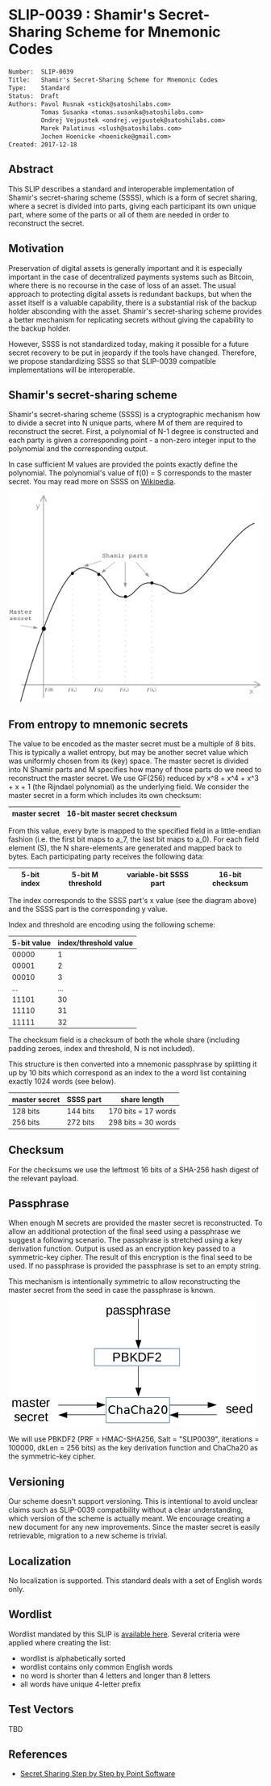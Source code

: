 # SLIP-0039 : Shamir's Secret-Sharing Scheme for Mnemonic Codes

```
Number:  SLIP-0039
Title:   Shamir's Secret-Sharing Scheme for Mnemonic Codes
Type:    Standard
Status:  Draft
Authors: Pavol Rusnak <stick@satoshilabs.com>
         Tomas Susanka <tomas.susanka@satoshilabs.com>
         Ondrej Vejpustek <ondrej.vejpustek@satoshilabs.com>
         Marek Palatinus <slush@satoshilabs.com>
         Jochen Hoenicke <hoenicke@gmail.com>
Created: 2017-12-18
```

## Abstract

This SLIP describes a standard and interoperable implementation of Shamir's secret-sharing scheme (SSSS), which is a form of secret sharing, where a secret is divided into parts, giving each participant its own unique part, where some of the parts or all of them are needed in order to reconstruct the secret.

## Motivation

Preservation of digital assets is generally important and it is especially important in the case of decentralized payments systems such as Bitcoin, where there is no recourse in the case of loss of an asset. The usual approach to protecting digital assets is redundant backups, but when the asset itself is a valuable capability, there is a substantial risk of the backup holder absconding with the asset. Shamir's secret-sharing scheme provides a better mechanism for replicating secrets without  giving the capability to the backup holder.

However, SSSS is not standardized today, making it possible for a future secret recovery to be put in jeopardy if the tools have changed. Therefore, we propose standardizing SSSS so that SLIP-0039 compatible implementations will be interoperable.

## Shamir's secret-sharing scheme

Shamir's secret-sharing scheme (SSSS) is a cryptographic mechanism how to divide a secret into N unique parts, where M of them are required to reconstruct the secret. First, a polynomial of N-1 degree is constructed and each party is given a corresponding point - a non-zero integer input to the polynomial and the corresponding output.

In case sufficient M values are provided the points exactly define the polynomial. The polynomial's value of f(0) = S corresponds to the master secret. You may read more on SSSS on [Wikipedia](https://en.wikipedia.org/wiki/Shamir%27s_Secret_Sharing).

![curve](slip-0039/curve.png)

## From entropy to mnemonic secrets

The value to be encoded as the master secret must be a multiple of 8 bits. This is typically a wallet entropy, but may be another secret value which was uniformly chosen from its (key) space. The master secret is divided into N Shamir parts and M specifies how many of those parts do we need to reconstruct the master secret. We use GF(256) reduced by x^8 + x^4 + x^3 + x + 1 (the Rijndael polynomial) as the underlying field. We consider the master secret in a form which includes its own checksum:

| master secret | 16-bit master secret checksum |
|---------------|-------------------------------|

From this value, every byte is mapped to the specified field in a little-endian fashion (i.e. the first bit maps to a_7, the last bit maps to a_0). For each field element (S), the N share-elements are generated and mapped back to bytes. Each participating party receives the following data:

| 5-bit index | 5-bit M threshold | variable-bit SSSS part | 16-bit checksum |
|-------------|-------------------|------------------------|-----------------|

The index corresponds to the SSSS part's x value (see the diagram above) and the SSSS part is the corresponding y value.

Index and threshold are encoding using the following scheme:

| 5-bit value | index/threshold value |
|-------------|-----------------------|
| 00000       | 1                     |
| 00001       | 2                     |
| 00010       | 3                     |
| ...         | ...                   |
| 11101       | 30                    |
| 11110       | 31                    |
| 11111       | 32                    |

The checksum field is a checksum of both the whole share (including padding zeroes, index and threshold, N is not included).

This structure is then converted into a mnemonic passphrase by splitting it up by 10 bits which correspond as an index to the a word list containing exactly 1024 words (see below).

| master secret | SSSS part | share length           |
|---------------|-----------|------------------------|
| 128 bits      | 144 bits  | 170 bits = 17 words    |
| 256 bits      | 272 bits  | 298 bits = 30 words    |

## Checksum

For the checksums we use the leftmost 16 bits of a SHA-256 hash digest of the relevant payload.

## Passphrase

When enough M secrets are provided the master secret is reconstructed. To allow an additional protection of the final seed using a passphrase we suggest a following scenario. The passphrase is stretched using a key derivation function. Output is used as an encryption key passed to a symmetric-key cipher. The result of this encryption is the final seed to be used. If no passphrase is provided the passphrase is set to an empty string.

This mechanism is intentionally symmetric to allow reconstructing the master secret from the seed in case the passphrase is known.

![passphrase](slip-0039/passphrase.png)

We will use PBKDF2 (PRF = HMAC-SHA256, Salt = "SLIP0039", iterations = 100000, dkLen = 256 bits) as the key derivation function and ChaCha20 as the symmetric-key cipher.

## Versioning

Our scheme doesn't support versioning. This is intentional to avoid unclear claims such as SLIP-0039 compatibility without a clear understanding, which version of the scheme is actually meant. We encourage creating a new document for any new improvements. Since the master secret is easily retrievable, migration to a new scheme is trivial.

## Localization

No localization is supported. This standard deals with a set of English words only.

## Wordlist

Wordlist mandated by this SLIP is [available here](slip-0039/wordlist.txt). Several criteria were applied where creating the list:

* wordlist is alphabetically sorted
* wordlist contains only common English words
* no word is shorter than 4 letters and longer than 8 letters
* all words have unique 4-letter prefix

## Test Vectors

TBD

## References

* [Secret Sharing Step by Step by Point Software](http://www.pointsoftware.ch/en/secret-sharing-step-by-step/)
